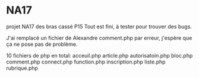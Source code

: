 # NA17
projet NA17 des bras cassé P15
Tout est fini, à tester pour trouver des bugs.

J'ai remplacé un fichier de Alexandre comment.php par erreur, j'espère que ça ne pose pas de problème.

10 fichiers de php en total:
acceuil.php
article.php
autorisatoin.php
bloc.php
comment.php
connect.php
function.php
inscription.php
liste.php
rubrique.php
